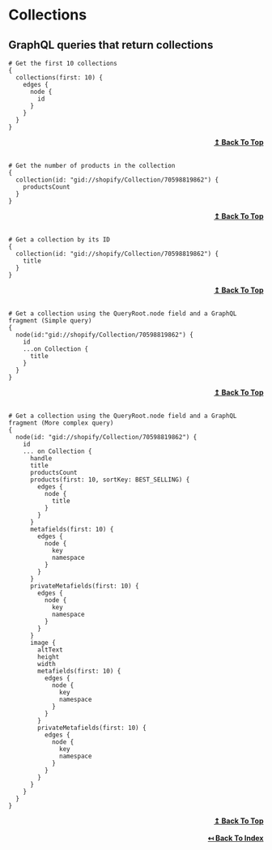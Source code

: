 
# Collections

## GraphQL queries that return collections

```
# Get the first 10 collections
{
  collections(first: 10) {
    edges {
      node {
        id
      }
    }
  }
}
```

<div align="right">
  <b><a href="#collections">↥ Back To Top</a></b>
</div>
<br>

```
# Get the number of products in the collection
{
  collection(id: "gid://shopify/Collection/70598819862") {
    productsCount
  }
}
```
<div align="right">
  <b><a href="#collections">↥ Back To Top</a></b>
</div>
<br>

```
# Get a collection by its ID
{
  collection(id: "gid://shopify/Collection/70598819862") {
    title
  }
}
```

<div align="right">
  <b><a href="#collections">↥ Back To Top</a></b>
</div>
<br>

```
# Get a collection using the QueryRoot.node field and a GraphQL fragment (Simple query)
{
  node(id:"gid://shopify/Collection/70598819862") {
    id
    ...on Collection {
      title
    }
  }
}
```

<div align="right">
  <b><a href="#collections">↥ Back To Top</a></b>
</div>
<br>

```
# Get a collection using the QueryRoot.node field and a GraphQL fragment (More complex query)
{
  node(id: "gid://shopify/Collection/70598819862") {
    id
    ... on Collection {
      handle
      title
      productsCount
      products(first: 10, sortKey: BEST_SELLING) {
        edges {
          node {
            title
          }
        }
      }
      metafields(first: 10) {
        edges {
          node {
            key
            namespace
          }
        }
      }
      privateMetafields(first: 10) {
        edges {
          node {
            key
            namespace
          }
        }
      }
      image {
        altText
        height
        width
        metafields(first: 10) {
          edges {
            node {
              key
              namespace
            }
          }
        }
        privateMetafields(first: 10) {
          edges {
            node {
              key
              namespace
            }
          }
        }
      }
    }
  }
}

```

<div align="right">
  <b><a href="#collections">↥ Back To Top</a></b>
</div>
<br>

<div align="right">
  <b><a href="https://github.com/0l1v3r5/shopify-graphql-queries">↤ Back To Index</a></b>
</div>
